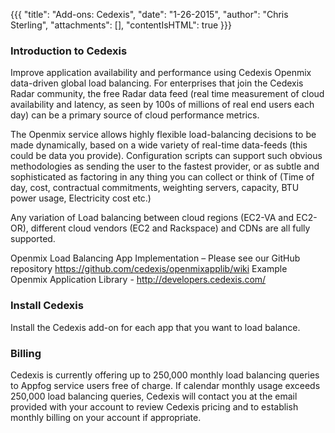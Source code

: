 {{{
  "title": "Add-ons: Cedexis",
  "date": "1-26-2015",
  "author": "Chris Sterling",
  "attachments": [],
  "contentIsHTML": true
}}}

<h3>Introduction to Cedexis</h3>
<p>Improve application availability and performance using Cedexis Openmix data-driven global load balancing. For enterprises that join the Cedexis Radar community, the free Radar data feed (real time measurement of cloud availability and latency, as seen by 100s of millions of real end users each day) can be a primary source of cloud performance metrics.</p>
<p>The Openmix service allows highly flexible load-balancing decisions to be made dynamically, based on a wide variety of real-time data-feeds (this could be data you provide). Configuration scripts can support such obvious methodologies as sending the user to the fastest provider, or as subtle and sophisticated as factoring in any thing you can collect or think of (Time of day, cost, contractual commitments, weighting servers, capacity, BTU power usage, Electricity cost etc.)</p>
<p>Any variation of Load balancing between cloud regions (EC2-VA and EC2-OR), different cloud vendors (EC2 and Rackspace) and CDNs are all fully supported.</p>
<p>Openmix Load Balancing App Implementation – Please see our GitHub repository <a href="https://github.com/cedexis/openmixapplib/wiki" target="_blank">https://github.com/cedexis/openmixapplib/wiki</a> Example Openmix Application Library - <a href="http://developers.cedexis.com/" target="_blank">http://developers.cedexis.com/</a></p>
<h3>Install Cedexis</h3>
<p>Install the Cedexis add-on for each app that you want to load balance.</p>
<h3>Billing</h3>
<p>Cedexis is currently offering up to 250,000 monthly load balancing queries to Appfog service users free of charge. If calendar monthly usage exceeds 250,000 load balancing queries, Cedexis will contact you at the email provided with your account to review Cedexis pricing and to establish monthly billing on your account if appropriate.</p>
